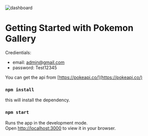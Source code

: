 ![dashboard](https://user-images.githubusercontent.com/14862151/197316409-afc89f65-fc93-43ef-9db5-319ba43fbc2e.png)


# Getting Started with Pokemon Gallery

 Credientials:
  * email: admin@gmail.com  
  * password: Test12345

You can get the api from [https://pokeapi.co/](https://pokeapi.co/)

### `npm install`

this will install the dependency.

### `npm start`

Runs the app in the development mode.\
Open [http://localhost:3000](http://localhost:3000) to view it in your browser.
